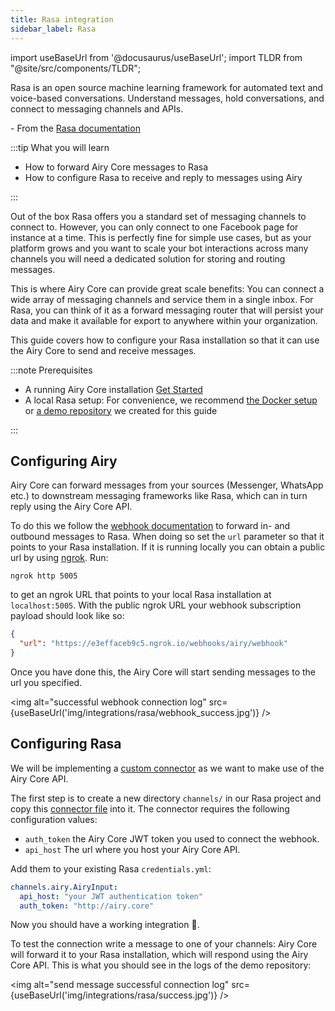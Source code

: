 ```yaml
---
title: Rasa integration
sidebar_label: Rasa
---
```


import useBaseUrl from '@docusaurus/useBaseUrl';
import TLDR from "@site/src/components/TLDR";

<TLDR>

Rasa is an open source machine learning framework for automated text and voice-based conversations. Understand messages, hold conversations, and connect to messaging channels and APIs.

\- From the [Rasa documentation](https://rasa.com/docs/rasa/)

</TLDR>

:::tip What you will learn

- How to forward Airy Core messages to Rasa
- How to configure Rasa to receive and reply to messages using Airy

:::

Out of the box Rasa offers you a standard set of messaging channels to connect
to. However, you can only connect to one Facebook page for instance at a time.
This is perfectly fine for simple use cases, but as your platform grows and you
want to scale your bot interactions across many channels you will need a
dedicated solution for storing and routing messages.

This is where Airy Core can provide great scale benefits: You can connect a wide
array of messaging channels and service them in a single inbox. For Rasa, you
can think of it as a forward messaging router that will persist your data and
make it available for export to anywhere within your organization.

This guide covers how to configure your Rasa installation so that it can use the
Airy Core to send and receive messages.

:::note Prerequisites

- A running Airy Core installation [Get
  Started](getting-started/installation/introduction.md)
- A local Rasa setup: For convenience, we recommend [the Docker setup](https://rasa.com/docs/rasa/docker/building-in-docker/) or [a demo repository](https://github.com/airyhq/rasa-demo) we created for this guide

:::

## Configuring Airy

Airy Core can forward messages from your sources (Messenger, WhatsApp etc.) to
downstream messaging frameworks like Rasa, which can in turn reply using the
Airy Core API.

To do this we follow the [webhook documentation](api/webhook.md) to forward in-
and outbound messages to Rasa. When doing so set the `url` parameter so that it
points to your Rasa installation. If it is running locally you can obtain a
public url by using [ngrok](https://ngrok.com/). Run:

```shell script
ngrok http 5005
```

to get an ngrok URL that points to your local Rasa installation at
`localhost:5005`. With the public ngrok URL your webhook subscription payload
should look like so:

```json
{
  "url": "https://e3effaceb9c5.ngrok.io/webhooks/airy/webhook"
}
```

Once you have done this, the Airy Core will start sending messages to the url
you specified.

<img alt="successful webhook connection log" src={useBaseUrl('img/integrations/rasa/webhook_success.jpg')} />

## Configuring Rasa

We will be implementing a [custom
connector](https://rasa.com/docs/rasa/connectors/custom-connectors/) as we want
to make use of the Airy Core API.

The first step is to create a new directory `channels/` in our Rasa project and
copy this [connector
file](https://github.com/airyhq/rasa-demo/blob/master/channels/airy.py) into it.
The connector requires the following configuration values:

- `auth_token` the Airy Core JWT token you used
  to connect the webhook.
- `api_host` The url where you host your Airy Core API.

Add them to your existing Rasa `credentials.yml`:

```yaml
channels.airy.AiryInput:
  api_host: "your JWT authentication token"
  auth_token: "http://airy.core"
```

Now you should have a working integration 🎉.

To test the connection write a message to one of your channels: Airy Core will
forward it to your Rasa installation, which will respond using the Airy Core
API. This is what you should see in the logs of the demo repository:

<img alt="send message successful connection log"
src={useBaseUrl('img/integrations/rasa/success.jpg')} />

